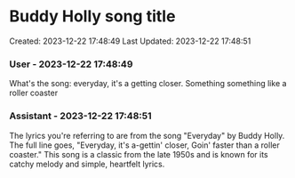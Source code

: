 # Buddy Holly song title

Created: 2023-12-22 17:48:49
Last Updated: 2023-12-22 17:48:51

### User - 2023-12-22 17:48:49

What's the song: everyday, it's a getting closer. Something something like a roller coaster

### Assistant - 2023-12-22 17:48:51

The lyrics you're referring to are from the song "Everyday" by Buddy Holly. The full line goes, "Everyday, it's a-gettin' closer, Goin' faster than a roller coaster." This song is a classic from the late 1950s and is known for its catchy melody and simple, heartfelt lyrics.

